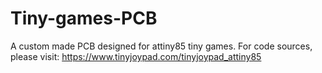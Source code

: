 # Tiny-games-PCB
A custom made PCB designed for attiny85 tiny games.
For code sources, please visit: https://www.tinyjoypad.com/tinyjoypad_attiny85
